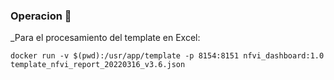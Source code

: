 ### Operacion 🔧

_Para el procesamiento del template en Excel:

```
docker run -v $(pwd):/usr/app/template -p 8154:8151 nfvi_dashboard:1.0 template_nfvi_report_20220316_v3.6.json
```

